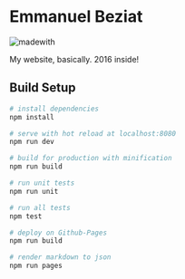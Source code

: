# Emmanuel Beziat
![madewith](https://img.shields.io/badge/made%20with-vuejs-brightgreen.svg?style=flat-square)

My website, basically. 2016 inside!

## Build Setup

``` bash
# install dependencies
npm install

# serve with hot reload at localhost:8080
npm run dev

# build for production with minification
npm run build

# run unit tests
npm run unit

# run all tests
npm test

# deploy on Github-Pages
npm run build

# render markdown to json
npm run pages

```

